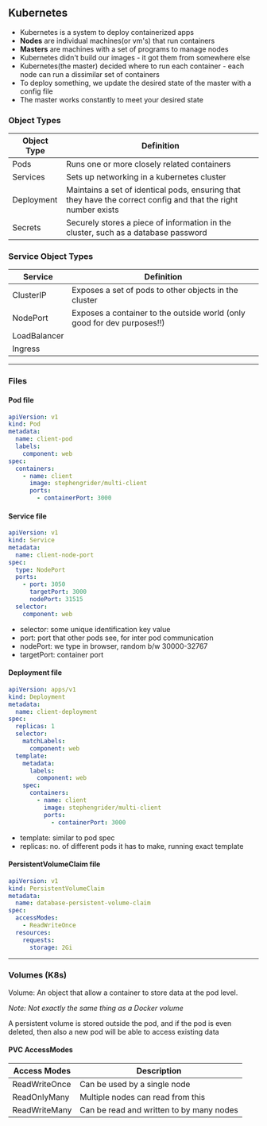 ## Kubernetes

- Kubernetes is a system to deploy containerized apps
- **Nodes** are individual machines(or vm's) that run containers
- **Masters** are machines with a set of programs to manage nodes
- Kubernetes didn't build our images - it got them from somewhere else
- Kubernetes(the master) decided where to run each container - each node can run a dissimilar set of containers
- To deploy something, we update the desired state of the master with a config file
- The master works constantly to meet your desired state

### Object Types

| Object Type | Definition                                                                                                     |
|-------------|----------------------------------------------------------------------------------------------------------------|
| Pods        | Runs one or more closely related containers                                                                    |
| Services    | Sets up networking in a kubernetes cluster                                                                     |
| Deployment  | Maintains a set of identical pods, ensuring that they have the correct config and that the right number exists |
| Secrets     | Securely stores a piece of information in the cluster, such as a database password                             |

### Service Object Types

| Service      | Definition                                                              |
|--------------|-------------------------------------------------------------------------|
| ClusterIP    | Exposes a set of pods to other objects in the cluster                   |
| NodePort     | Exposes a container to the outside world (only good for dev purposes!!) |
| LoadBalancer ||
| Ingress      ||

---
### Files
#### Pod file
```yaml
apiVersion: v1
kind: Pod
metadata:
  name: client-pod
  labels:
    component: web
spec:
  containers:
    - name: client
      image: stephengrider/multi-client
      ports:
        - containerPort: 3000
```

#### Service file
```yaml
apiVersion: v1
kind: Service
metadata:
  name: client-node-port
spec:
  type: NodePort
  ports:
    - port: 3050
      targetPort: 3000
      nodePort: 31515
  selector:
    component: web
```
- selector: some unique identification key value 
- port: port that other pods see, for inter pod communication 
- nodePort: we type in browser, random b/w 30000-32767 
- targetPort: container port

#### Deployment file
```yaml
apiVersion: apps/v1
kind: Deployment
metadata:
  name: client-deployment
spec:
  replicas: 1
  selector:
    matchLabels:
      component: web
  template:
    metadata:
      labels:
        component: web
    spec:
      containers:
        - name: client
          image: stephengrider/multi-client
          ports:
            - containerPort: 3000
```
- template: similar to pod spec
- replicas: no. of different pods it has to make, running exact template

#### PersistentVolumeClaim file
```yaml
apiVersion: v1
kind: PersistentVolumeClaim
metadata:
  name: database-persistent-volume-claim
spec:
  accessModes:
    - ReadWriteOnce
  resources:
    requests:
      storage: 2Gi
```

---
### Volumes (K8s)

Volume: An object that allow a container to store data at the pod level.

_Note: Not exactly the same thing as a Docker volume_

A persistent volume is stored outside the pod, and if the pod is even deleted, then also a new pod will be able to access existing data

#### PVC AccessModes

| Access Modes  | Description                              |
|---------------|------------------------------------------|
| ReadWriteOnce | Can be used by a single node             |
| ReadOnlyMany  | Multiple nodes can read from this        |
| ReadWriteMany | Can be read and written to by many nodes |
